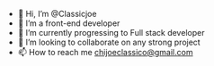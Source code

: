 - 👋 Hi, I’m @Classicjoe
- 👀 I’m a front-end developer 
- 🌱 I’m currently progressing to Full stack developer 
- 💞️ I’m looking to collaborate on any strong project
- 📫 How to reach me chijoeclassico@gmail.com

<!---
Classicjoe/Classicjoe is a ✨ special ✨ repository because its `README.md` (this file) appears on your GitHub profile.
You can click the Preview link to take a look at your changes.
--->
